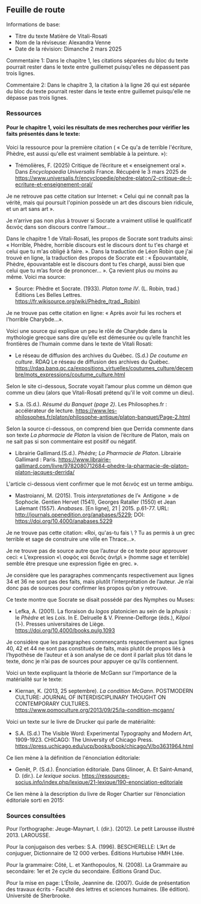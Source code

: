 ## Feuille de route

Informations de base:
* Titre du texte Matière de Vitali-Rosati
* Nom de la réviseuse: Alexandra Venne
* Date de la révision: Dimanche 2 mars 2025

Commentaire 1: Dans le chapitre 1, les citations séparées du bloc du texte pourrait rester dans le texte entre guillemet puisqu'elles ne dépassent pas trois lignes. 

Commentaire 2: Dans le chapitre 3, la citation à la ligne 26 qui est séparée du bloc du texte pourrait rester dans le texte entre guillemet puisqu'elle ne dépasse pas trois lignes.

### Ressources
#### Pour le chapitre 1, voici les résultats de mes recherches pour vérifier les faits présentés dans le texte:

Voici la ressource pour la première citation ( « Ce qu'a de terrible l'écriture, Phèdre, est aussi qu'elle est vraiment semblable à la peinture. »):
* Trémolières, F. (2025) Critique de l’écriture et « enseignement oral ». Dans *Encyclopaedia Universalis* France. Récupéré le 3 mars 2025 de https://www.universalis.fr/encyclopedie/phedre-platon/2-critique-de-l-ecriture-et-enseignement-oral/

Je ne retrouve pas cette citation sur Internet: « Celui qui ne connaît pas la vérité, mais qui poursuit l'opinion possède un art des discours bien ridicule, et un art sans art ». 

Je n’arrive pas non plus à trouver si Socrate a vraiment utilisé le qualificatif δεινός dans son discours contre l’amour…

Dans le chapitre 1 de Vitali-Rosati, les propos de Socrate sont traduits ainsi: « Horrible, Phèdre, horrible discours est le discours dont tu t'es chargé et celui que tu m'as obligé à faire. ». Dans la traduction de Léon Robin que j'ai trouvé en ligne, la traduction des propos de Socrate est : « Épouvantable, Phèdre, épouvantable est le discours dont tu t’es chargé, aussi bien que celui que tu m’as forcé de prononcer… ». Ça revient plus ou moins au même. Voici ma source:
* Source: Phèdre et Socrate. (1933). *Platon tome IV*. (L. Robin, trad.) Éditions Les Belles Lettres. https://fr.wikisource.org/wiki/Phèdre_(trad._Robin)

Je ne trouve pas cette citation en ligne: « Après avoir fui les rochers et l'horrible Charybde...».

Voici une source qui explique un peu le rôle de Charybde dans la mythologie grecque sans dire qu’elle est démesurée ou qu’elle franchit les frontières de l’humain comme dans le texte de Vitali Rosati:
* Le réseau de diffusion des archives du Québec. (S.d.) *De coutume en culture*. RDAQ Le réseau de diffusion des archives du Québec. https://rdaq.banq.qc.ca/expositions_virtuelles/coutumes_culture/decembre/mots_expressions/coutume_culture.html

Selon le site ci-dessous, Socrate voyait l’amour plus comme un démon que comme un dieu (alors que Vitali-Rosati prétend qu'il le voit comme un dieu).
* S.a. (S.d.). *Résumé du Banquet (page 2)*. Les Philosophes.fr : accélérateur de lecture. https://www.les-philosophes.fr/platon/philosophe-antique/platon-banquet/Page-2.html

Selon la source ci-dessous, on comprend bien que Derrida commente dans son texte *La pharmacie de Platon* la vision de l’écriture de Platon, mais on ne sait pas si son commentaire est positif ou négatif.
* Librairie Gallimard.(S.d.). *Phèdre; La Pharmacie de Platon*. Librairie Gallimard : Paris.  https://www.librairie-gallimard.com/livre/9782080712684-phedre-la-pharmacie-de-platon-platon-jacques-derrida/

L'article ci-dessous vient confirmer que le mot δεινός est un terme ambigu.
* Mastroianni, M. (2015). Trois *interpretationes* de l’«  Antigone  » de Sophocle. Gentien Hervet (1541), Georges Rataller (1550) et Jean Lalemant (1557). *Anabases*. [En ligne], 21 | 2015. p.61-77. URL: http://journals.openedition.org/anabases/5229; DOI: https://doi.org/10.4000/anabases.5229

Je ne trouve pas cette citation: «Roi, qu'as-tu fais \ ? Tu as permis à un grec terrible et sage de construire une ville en Thrace…».

Je ne trouve pas de source autre que l’auteur de ce texte pour approuver ceci: « L’expression «\ σοφὸς καὶ δεινός ἀνήρ\ » (homme sage et terrible) semble être presque une expression figée en grec. ».

Je considère que les paragraphes commençants respectivement aux lignes 34 et 36 ne sont pas des faits, mais plutôt l’interprétation de l’auteur. Je n’ai donc pas de sources pour confirmer les propos qu’on y retrouve.

Ce texte montre que Socrate se disait possédé par des Nymphes ou Muses:
* Lefka, A. (2001). La floraison du *logos* platonicien au sein de la *phusis* : le *Phèdre* et les *Lois*. In E. Delruelle & V. Pirenne-Delforge (éds.), *Kêpoi* (1‑). Presses universitaires de Liège. https://doi.org/10.4000/books.pulg.1093

Je considère que les paragraphes commençants respectivement aux lignes 40, 42 et 44 ne sont pas constitués de faits, mais plutôt de propos liés à l’hypothèse de l’auteur et à son analyse de ce dont il parlait plus tôt dans le texte, donc je n’ai pas de sources pour appuyer ce qu'ils contiennent.

Voici un texte expliquant la théorie de McGann sur l’importance de la matérialité sur le texte:
* Kiernan, K. (2013, 25 septembre). *La condition McGann*. POSTMODERN CULTURE: JOURNAL OF INTERDISCIPLINARY THOUGHT ON CONTEMPORARY CULTURES. https://www.pomoculture.org/2013/09/25/la-condition-mcgann/

Voici un texte sur le livre de Drucker qui parle de matérialité:
* S.A. (S.d.) The Visible Word: Experimental Typography and Modern Art, 1909-1923. CHICAGO: The University of Chicago Press. https://press.uchicago.edu/ucp/books/book/chicago/V/bo3631964.html

Ce lien mène à la définition de l'énonciation éditoriale:
* Genêt, P. (S.d.). Énonciation éditoriale. Dans Glinoer, A. Et Saint-Amand, D. (dir.). *Le lexique socius*. https://ressources-socius.info/index.php/lexique/21-lexique/190-enonciation-editoriale

Ce lien mène à la description du livre de Roger Chartier sur l’énonciation éditoriale sorti en 2015:


### Sources consultées
Pour l’orthographe: 
Jeuge-Maynart, I. (dir.). (2012). Le petit Larousse illustré 2013. LAROUSSE.

Pour la conjugaison des verbes:
S.A. (1996). BESCHERELLE: L’Art de conjuguer, Dictionnaire de 12 000 verbes. Éditions Hurtubise HMH Ltée.

Pour la grammaire:
Côté, L. et Xanthopoulos, N. (2008). La Grammaire au secondaire: 1er et 2e cycle du secondaire. Éditions Grand Duc.

Pour la mise en page:
L’Étoile, Jeannine de. (2007). Guide de présentation des travaux écrits - Faculté des lettres et sciences humaines. (8e édition). Université de Sherbrooke.
